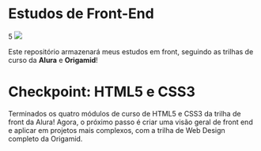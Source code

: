 # Estudos de Front-End
5 
![](https://media0.giphy.com/media/ES4Vcv8zWfIt2/giphy.gif?cid=ecf05e47dlbthv47gepxf5g8qxz0uhgp2szita6m9r4gqfaj&rid=giphy.gif)

Este repositório armazenará meus estudos em front, seguindo as trilhas de curso da **Alura** e **Origamid**!

# Checkpoint: HTML5 e CSS3

Terminados os quatro módulos de curso de HTML5 e CSS3 da trilha de front da Alura!
Agora, o próximo passo é criar uma visão geral de front end e aplicar em projetos mais complexos, com a trilha de Web Design completo da Origamid.
